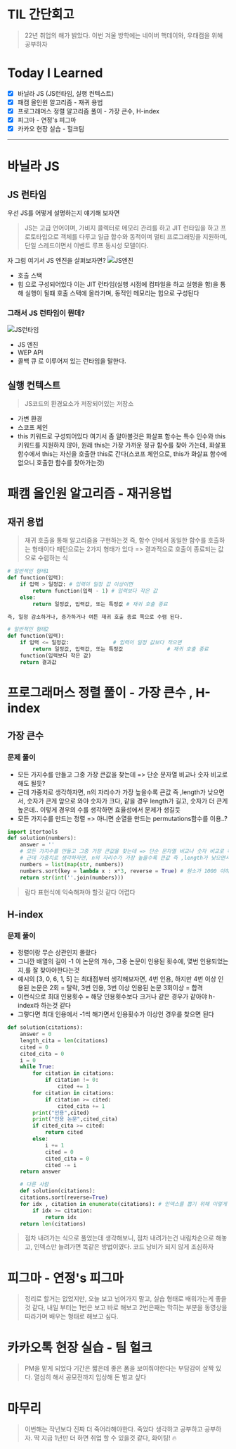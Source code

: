 # TIL 간단회고
> 22년 취업의 해가 밝았다. 이번 겨울 방학에는 네이버 핵데이와, 우태캠을 위해 공부하자

# Today I Learned
- [x] 바닐라 JS (JS런타임, 실행 컨텍스트)
- [x] 패캠 올인원 알고리즘 - 재귀 용법
- [x] 프로그래머스 정렬 알고리즘 풀이 - 가장 큰수, H-index
- [x] 피그마 - 연정's 피그마
- [x] 카카오 현장 실습 - 헐크팀
---
# 바닐라 JS
## JS 런타임
우선 JS를 어떻게 설명하는지 얘기해 보자면
> JS는 고급 언어이며, 가비지 콜렉터로 메모리 관리를 하고 JIT 런타임을 하고 프로토타입으로 객체를 다루고 일급 합수와 동적이며 멀티 프로그래밍을 지원하며, 단일 스레드이면서 이벤트 루프 동시성 모델이다.

자 그럼 여기서 JS 엔진을 살펴보자면?
![JS엔진](./img/JS엔진.png)
- 호출 스택
- 힙
으로 구성되어있다
이는 JIT 런타임(실행 시점에 컴파일을 하고 실행을 함)을 통해 실행이 될떄 호출 스택에 올라가며, 동적인 메모리는 힙으로 구성된다
### 그래서 JS 런타임이 뭔데?
![JS런타임](./img/JS런타임.png)
- JS 엔진
- WEP API
- 콜백 큐
로 이루어져 있는 런타임을 말한다.
## 실행 컨텍스트
> JS코드의 환경요소가 저장되어있는 저장소
- 가변 환경
- 스코프 체인
- this 키워드로 구성되어있다
여기서 좀 알아볼것은 화살표 함수는 특수 인수와 this 키워드를 지원하지 않아, 원래 this는 가장 가까운 정규 함수를 찾아 가는데, 화살표 함수에서 this는 자신을 호출한 this로 간다(스코프 체인으로, this가 화살표 함수에 없으니 호출한 함수를 찾아가는것)

# 패캠 올인원 알고리즘 - 재귀용법
## 재귀 용법
> 재귀 호출을 통해 알고리즘을 구현하는것
즉, 함수 안에서 동일한 함수를 호출하는 형태이다
패턴으로는 2가지 형태가 있다 => 결과적으로 호출이 종료되는 값으로 수렴하는 식
```python
# 일반적인 형태1
def function(입력):
    if 입력 > 일정값: # 입력이 일정 값 이상이면
        return function(입력 - 1) # 입력보다 작은 값
    else:
        return 일정값, 입력값, 또는 특정값 # 재귀 호출 종료

즉, 일정 감소하거나, 증가하거나 여튼 재귀 호출 종료 쪽으로 수렴 된다.

# 일반적인 형태2
def function(입력):
    if 입력 <= 일정값:              # 입력이 일정 값보다 작으면
        return 일정값, 입력값, 또는 특정값              # 재귀 호출 종료
    function(입력보다 작은 값)
    return 결과값
```
# 프로그래머스 정렬 풀이 - 가장 큰수 , H-index
## 가장 큰수
### 문제 풀이
- 모든 가지수를 만들고 그중 가장 큰값을 찾는데 => 단순 문자열 비교나 숫자 비교로 해도 될듯?
- 근데 가중치로 생각하자면, n의 자리수가 가장 높을수록 큰값 즉 ,length가 낮으면서, 숫자가 큰게 앞으로 와야 숫자가 크다, 같을 경우 length가 길고, 숫자가 더 큰게 높은데.. 이렇게 경우의 수를 생각하면 효율성에서 문제가 생길듯
- 모든 가지수를 만드는 정렬 => 아니면 순열을 만드는 permutations함수를 이용..?
```python
import itertools
def solution(numbers):
    answer = ''
    # 모든 가지수를 만들고 그중 가장 큰값을 찾는데 => 단순 문자열 비교나 숫자 비교로 해도 될듯?
    # 근데 가중치로 생각하자면, n의 자리수가 가장 높을수록 큰값 즉 ,length가 낮으면서, 숫자가 큰게 앞으로 와야 숫자가 크다, 같을 경우 length가 길고, 숫자가 더 큰게 높은데.. 이렇게 경우의 수를 생각하면 효율성에서 문제가 생길듯
    numbers = list(map(str, numbers)) 
    numbers.sort(key = lambda x : x*3, reverse = True) # 원소가 1000 이하이기때문에, 자리를 맞춰놓고 비교한다는것. => 이 부분이 어려웠따
    return str(int(''.join(numbers)))
```
>람다 표현식에 익숙해져야 할것 같다 어렵다

## H-index
### 문제 풀이
- 정렬이랑 무슨 상관인지 몰랐다
- 그니깐 배열의 길이 -1 이 논문의 개수, 그중 논문이 인용된 횟수에, 몇번 인용되었는지,를 잘 찾아야한다는것
- 예시의 [3, 0, 6, 1, 5] 는 최대점부터 생각해보자면, 4번 인용, 하지만 4번 이상 인용된 논문은 2회 = 탈락, 3번 인용, 3번 이상 인용된 논문 3회이상 = 합격
- 이런식으로 최대 인용횟수 = 해당 인용횟수보다 크거나 같은 경우가 같아야 h-index라 하는것 같다
- 그렇다면 최대 인용에서 -1씩 해가면서 인용횟수가 이상인 경우를 찾으면 된다
```python
def solution(citations):
    answer = 0
    length_cita = len(citations)
    cited = 0
    cited_cita = 0
    i = 0
    while True:
        for citation in citations:
            if citation != 0:
                cited += 1
        for citation in citations:
            if citation >= cited:
                cited_cita += 1
        print("인용",cited)
        print("인용 논문",cited_cita)
        if cited_cita >= cited:
            return cited
        else:
            i += 1
            cited = 0
            cited_cita = 0
            cited -= i
    return answer

    # 다른 사람
    def solution(citations):
    citations.sort(reverse=True)
    for idx , citation in enumerate(citations): # 인덱스를 뽑기 위해 이렇게 사용한것 같다. 좋은 코드다
        if idx >= citation:
            return idx
    return len(citations)
```
> 점차 내려가는 식으로 풀었는데 생각해보니, 점차 내려가는건 내림차순으로 해놓고, 인덱스만 늘려가면 똑같은 방법이였다. 코드 낭비가 되지 않게 조심하자

# 피그마 - 연정's 피그마
> 정리로 할거는 없었지만, 오늘 보고 넘어가지 말고, 실습 형태로 배워가는게 좋을것 같다, 내일 부터는 1번은 보고 바로 해보고 2번은째는 막히는 부분을 동영상을 따라가며 배우는 형태로 해보고 싶다.

# 카카오톡 현장 실습 - 팀 헐크
> PM을 맡게 되었다 기간은 짧은데 좋은 폼을 보여줘야한다는 부담감이 살짝 있다. 열심히 해서 공모전까지 입상해 돈 벌고 싶다

# 마무리
> 이번해는 작년보다 진짜 더 죽어라해야한다. 죽었다 생각하고 공부하고 공부하자. 딱 지금 1년만 더 하면 취업 할 수 있을것 같다, 화이팅! 🔥